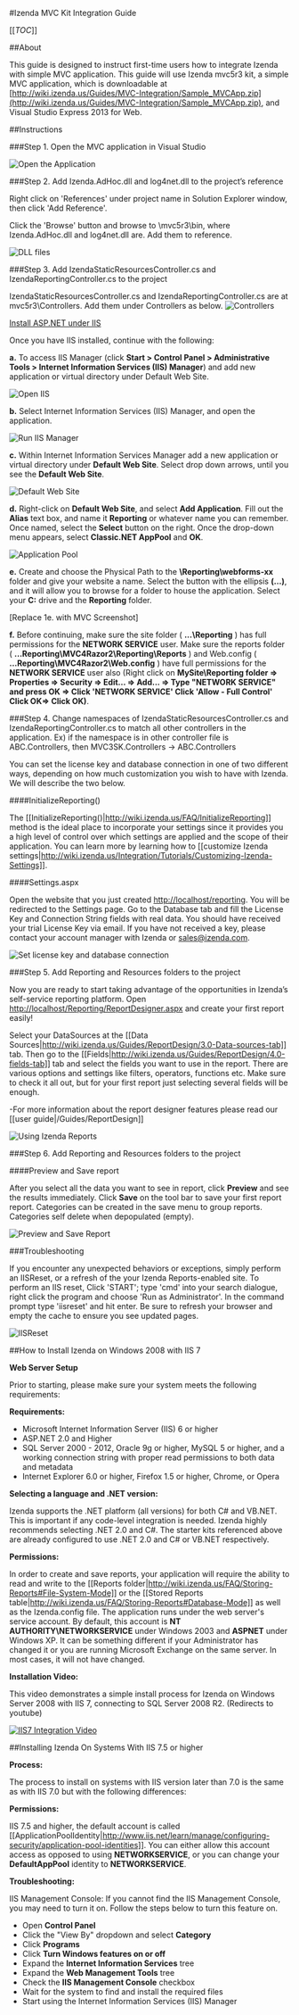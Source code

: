 #Izenda MVC Kit Integration Guide 

[[_TOC_]]

##About

This guide is designed to instruct first-time users how to integrate Izenda with simple MVC application. 
This guide will use Izenda mvc5r3 kit, a simple MVC application, which is downloadable at [http://wiki.izenda.us/Guides/MVC-Integration/Sample_MVCApp.zip](http://wiki.izenda.us/Guides/MVC-Integration/Sample_MVCApp.zip), and Visual Studio Express 2013 for Web. 


##Instructions

###Step 1. Open the MVC application in Visual Studio


![Open the Application](/Guides/MVC-Integration/Open_Application.png)


###Step 2. Add Izenda.AdHoc.dll and log4net.dll to the project’s reference

Right click on 'References' under project name in Solution Explorer window, then click 'Add Reference'.

Click the 'Browse' button and browse to \mvc5r3\bin, where Izenda.AdHoc.dll and log4net.dll are. Add them to reference. 

![DLL files](/Guides/MVC-Integration/DLLs.png)


###Step 3. Add IzendaStaticResourcesController.cs and IzendaReportingController.cs to the project

IzendaStaticResourcesController.cs and IzendaReportingController.cs are at mvc5r3\Controllers. Add them under Controllers as below.
![Controllers](/Guides/MVC-Integration/Controllers.png)
	
[Install ASP.NET under IIS](http://kb.izenda.com/Site/Pages/ASPNET-Install.aspx)
	
Once you have IIS installed, continue with the following:

**a.** To access IIS Manager (click **Start > Control Panel > Administrative Tools > Internet Information Services (IIS) Manager**) and add new application or virtual directory under Default Web Site.
			

![Open IIS](http://kb.izenda.com/Reg/images/screenshots/InstOpenIIS.png)
		

**b.** Select Internet Information Services (IIS) Manager, and open the application.
			

![Run IIS Manager](http://kb.izenda.com/Reg/images/screenshots/InstRunIIS.png)


**c.** Within Internet Information Services Manager add a new application or virtual directory under **Default Web Site**. Select drop down arrows, until you see the **Default Web Site**.
			

![Default Web Site](http://kb.izenda.com/Reg/images/screenshots/InstDefaultWebsite.png)
	

**d.** Right-click on **Default Web Site**, and select **Add Application**. Fill out the **Alias** text box, and name it **Reporting** or whatever name you can remember. Once named, select the **Select** button on the right. Once the drop-down menu appears, select **Classic.NET AppPool** and **OK**.
			

![Application Pool](http://kb.izenda.com/Reg/images/screenshots/InstAppPool.png)


**e.** Create and choose the Physical Path to the **\Reporting\webforms-xx** folder and give your website a name. Select the button with the ellipsis **(…)**, and it will allow you to browse for a folder to house the application. Select your **C:** drive and the **Reporting** folder.
			

[Replace 1e. with MVC Screenshot]
		

**f.** Before continuing, make sure the site folder ( **...\Reporting** ) has full permissions for the **NETWORK SERVICE** user. Make sure the reports folder ( **...Reporting\MVC4Razor2\Reporting\Reports** ) and Web.config ( **...Reporting\MVC4Razor2\Web.config** ) have full permissions for the **NETWORK SERVICE** user also (Right click on **MySite\Reporting folder => Properties => Security => Edit... => Add... => Type "NETWORK SERVICE" and press OK =>  Click 'NETWORK SERVICE' Click 'Allow - Full Control' Click OK=> Click OK)**.

###Step 4. Change namespaces of IzendaStaticResourcesController.cs and IzendaReportingController.cs to match all other controllers in the application. Ex) if the namespace is in other controller file is ABC.Controllers, then MVC3SK.Controllers -> ABC.Controllers

You can set the license key and database connection in one of two different ways, depending on how much customization you wish to have with Izenda. We will describe the two below.

####InitializeReporting()

The [[InitializeReporting()|http://wiki.izenda.us/FAQ/InitializeReporting]] method is the ideal place to incorporate your settings since it provides you a high level of control over which settings are applied and the scope of their application. You can learn more by learning how to [[customize Izenda settings|http://wiki.izenda.us/Integration/Tutorials/Customizing-Izenda-Settings]].

####Settings.aspx

Open the website that you just created [http://localhost/reporting](http://localhost/reporting). You will be redirected to the Settings page. Go to the Database tab and fill the License Key and Connection String fields with real data. You should have received your trial License Key via email. If you have not received a key, please contact your account manager with Izenda or [sales@izenda.com](mailto:sales@izenda.com).
	
![Set license key and database connection](http://kb.izenda.com/Reg/images/src4_settingsnew.png)

###Step 5. Add Reporting and Resources folders to the project

Now you are ready to start taking advantage of the opportunities in Izenda’s self-service reporting platform. Open [http://localhost/Reporting/ReportDesigner.aspx](http://localhost/Reporting/ReportDesigner.aspx) and create your first report easily!


Select your DataSources at the [[Data Sources|http://wiki.izenda.us/Guides/ReportDesign/3.0-Data-sources-tab]] tab. Then go to the [[Fields|http://wiki.izenda.us/Guides/ReportDesign/4.0-fields-tab]] tab and select the fields you want to use in the report. There are various options and settings like filters, operators, functions etc. Make sure to check it all out, but for your first report just selecting several fields will be enough.
		
-For more information about the report designer features please read our [[user guide|/Guides/ReportDesign]]	
	
![Using Izenda Reports](http://kb.izenda.com/Reg/images/src5_designnew.png)



###Step 6. Add Reporting and Resources folders to the project

####Preview and Save report


After you select all the data you want to see in report, click **Preview** and see the results immediately. Click **Save** on the tool bar to save your first report report. Categories can be created in the save menu to group reports. Categories self delete when depopulated (empty).
	
![Preview and Save Report](http://kb.izenda.com/Reg/images/src6_previewnew.png)


###Troubleshooting

If you encounter any unexpected behaviors or exceptions, simply perform an IISReset, or a refresh of the your Izenda Reports-enabled site. To perform an IIS reset, Click 'START'; type 'cmd' into your search dialogue, right click the program and choose 'Run as Administrator'. In the command prompt type 'iisreset' and hit enter. Be sure to refresh your browser and empty the cache to ensure you see updated pages.

![IISReset](http://kb.izenda.com/Reg/images/iisresetfinal.png)

##How to Install Izenda on Windows 2008 with IIS 7

**Web Server Setup**

Prior to starting, please make sure your system meets the following requirements:

**Requirements:**

* Microsoft Internet Information Server (IIS) 6 or higher
* ASP.NET 2.0 and Higher
* SQL Server 2000 - 2012, Oracle 9g or higher, MySQL 5 or higher, and a working connection string with proper read permissions to both data and metadata
* Internet Explorer 6.0 or higher, Firefox 1.5 or higher, Chrome, or Opera

**Selecting a language and .NET version:**

Izenda supports the .NET platform (all versions) for both C# and VB.NET. This is important if any code-level integration is needed. Izenda highly recommends selecting .NET 2.0 and C#. The starter kits referenced above are already configured to use .NET 2.0 and C# or VB.NET respectively.

**Permissions:**

In order to create and save reports, your application will require the ability to read and write to the [[Reports folder|http://wiki.izenda.us/FAQ/Storing-Reports#File-System-Mode]] or the [[Stored Reports table|http://wiki.izenda.us/FAQ/Storing-Reports#Database-Mode]] as well as the Izenda.config file. The application runs under the web server's service account. By default, this account is **NT AUTHORITY\NETWORKSERVICE** under Windows 2003 and **ASPNET** under Windows XP. It can be something different if your Administrator has changed it or you are running Microsoft Exchange on the same server. In most cases, it will not have changed.

**Installation Video:**

This video demonstrates a simple install process for Izenda on Windows Server 2008 with IIS 7, connecting to SQL Server 2008 R2. (Redirects to youtube)

[![IIS7 Integration Video](http://wiki.izenda.us/Integration/Tutorials/Installing-Izenda/iis7_installation.png)](https://www.youtube.com/watch?v=4E0npCxLi4o)

##Installing Izenda On Systems With IIS 7.5 or higher

**Process:**

The process to install on systems with IIS version later than 7.0 is the same as with IIS 7.0 but with the following differences:

**Permissions:**

IIS 7.5 and higher, the default account is called [[ApplicationPoolIdentity|http://www.iis.net/learn/manage/configuring-security/application-pool-identities]]. You can either allow this account access as opposed to using **NETWORKSERVICE**, or you can change your **DefaultAppPool** identity to **NETWORKSERVICE**. 

**Troubleshooting:**

IIS Management Console: If you cannot find the IIS Management Console, you may need to turn it on. Follow the steps below to turn this feature on.

* Open **Control Panel**
* Click the "View By" dropdown and select **Category**
* Click **Programs**
* Click **Turn Windows features on or off**
* Expand the **Internet Information Services** tree
* Expand the **Web Management Tools** tree
* Check the **IIS Management Console** checkbox
* Wait for the system to find and install the required files
* Start using the Internet Information Services (IIS) Manager